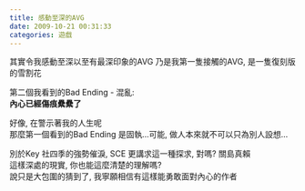 ```yaml
---
title: 感動至深的AVG
date: 2009-10-21 00:31:33
categories: 遊戲
---
```


  
其實令我感動至深以至有最深印象的AVG 乃是我第一隻接觸的AVG, 是一隻復刻版的雪割花  
  
第二個我看到的Bad Ending - 混亂:  
**內心已經傷痕纍纍了**  
  
好像, 在警示著我的人生呢  
那麼第一個看到的Bad Ending 是固執...可能, 做人本來就不可以只為別人設想...  
  
   
  
別於Key 社四季的強勢催淚, SCE 更講求這一種探求, 對嗎? 關島真賴  
這樣深處的現實, 你也能這麼清楚的理解嗎?   
說只是大包圍的猜到了, 我寧願相信有這樣能勇敢面對內心的作者